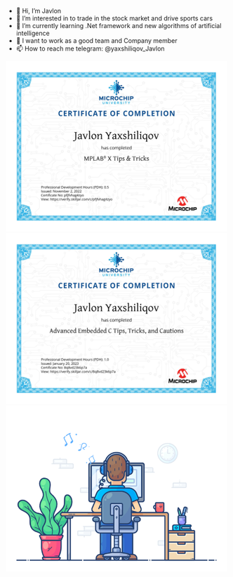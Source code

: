 - 👋 Hi, I’m Javlon
- 👀 I’m interested in to trade in the stock market and drive sports cars
- 🌱 I’m currently learning .Net framework and new algorithms of artificial intelligence
- 💞️ I want to work as a good team and Company member
- 📫 How to reach me telegram: @yaxshiliqov_Javlon


![](https://github.com/MassiveTitans/MassiveTitans/blob/main/certificates/certificate-pfjfvhag4zyo-1667392638.jpg)
![](https://github.com/MassiveTitans/MassiveTitans/blob/main/certificates/certificate-8q8vd23k6p7a-1674214160.jpg)
![](https://github.com/MassiveTitans/MassiveTitans/blob/main/68747470733a2f2f7468756d62732e6766796361742e636f6d2f4576696c4e657874446576696c666973682d736d616c6c2e676966.gif)
